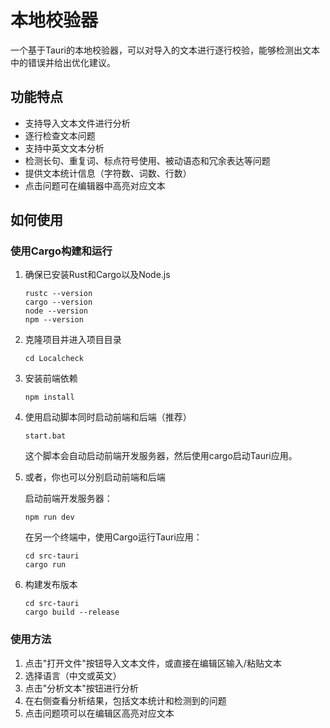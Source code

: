 # 本地校验器

一个基于Tauri的本地校验器，可以对导入的文本进行逐行校验，能够检测出文本中的错误并给出优化建议。

## 功能特点

- 支持导入文本文件进行分析
- 逐行检查文本问题
- 支持中英文文本分析
- 检测长句、重复词、标点符号使用、被动语态和冗余表达等问题
- 提供文本统计信息（字符数、词数、行数）
- 点击问题可在编辑器中高亮对应文本


## 如何使用

### 使用Cargo构建和运行

1. 确保已安装Rust和Cargo以及Node.js
   ```
   rustc --version
   cargo --version
   node --version
   npm --version
   ```

2. 克隆项目并进入项目目录
   ```
   cd Localcheck
   ```

3. 安装前端依赖
   ```
   npm install
   ```

4. 使用启动脚本同时启动前端和后端（推荐）
   ```
   start.bat
   ```
   
   这个脚本会自动启动前端开发服务器，然后使用cargo启动Tauri应用。

5. 或者，你也可以分别启动前端和后端

   启动前端开发服务器：
   ```
   npm run dev
   ```

   在另一个终端中，使用Cargo运行Tauri应用：
   ```
   cd src-tauri
   cargo run
   ```

6. 构建发布版本
   ```
   cd src-tauri
   cargo build --release
   ```

### 使用方法

1. 点击"打开文件"按钮导入文本文件，或直接在编辑区输入/粘贴文本
2. 选择语言（中文或英文）
3. 点击"分析文本"按钮进行分析
4. 在右侧查看分析结果，包括文本统计和检测到的问题
5. 点击问题项可以在编辑区高亮对应文本
